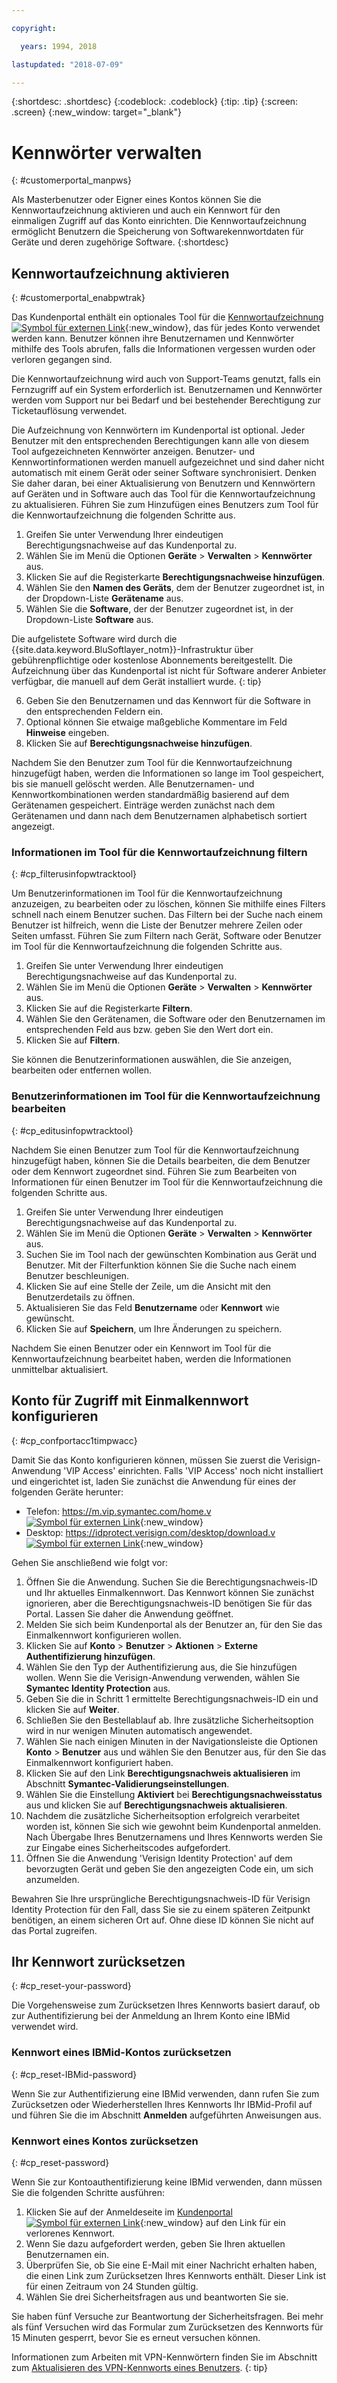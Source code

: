 ```yaml
---

copyright:

  years: 1994, 2018

lastupdated: "2018-07-09"

---
```


{:shortdesc: .shortdesc}
{:codeblock: .codeblock}
{:tip: .tip}
{:screen: .screen}
{:new_window: target="_blank"}


# Kennwörter verwalten
{: #customerportal_manpws}

Als Masterbenutzer oder Eigner eines Kontos können Sie die Kennwortaufzeichnung aktivieren und auch ein Kennwort für den einmaligen Zugriff auf das Konto einrichten. Die Kennwortaufzeichnung ermöglicht Benutzern die Speicherung von Softwarekennwortdaten für Geräte und deren zugehörige Software.
{:shortdesc}

## Kennwortaufzeichnung aktivieren
{: #customerportal_enabpwtrak}

Das Kundenportal enthält ein optionales Tool für die [Kennwortaufzeichnung ![Symbol für externen Link](../icons/launch-glyph.svg)](https://control.softlayer.com/devices/passwords){:new_window}, das für jedes Konto verwendet werden kann. Benutzer können ihre Benutzernamen und Kennwörter mithilfe des Tools abrufen, falls die Informationen vergessen wurden oder verloren gegangen sind.

Die Kennwortaufzeichnung wird auch von Support-Teams genutzt, falls ein Fernzugriff auf ein System erforderlich ist. Benutzernamen und Kennwörter werden vom Support nur bei Bedarf und bei bestehender Berechtigung zur Ticketauflösung verwendet.

Die Aufzeichnung von Kennwörtern im Kundenportal ist optional. Jeder Benutzer mit den entsprechenden Berechtigungen kann alle von diesem Tool aufgezeichneten Kennwörter anzeigen. Benutzer- und Kennwortinformationen werden manuell aufgezeichnet und sind daher nicht automatisch mit einem Gerät oder seiner Software synchronisiert. Denken Sie daher daran, bei einer Aktualisierung von Benutzern und Kennwörtern auf Geräten und in Software auch das Tool für die Kennwortaufzeichnung zu aktualisieren. Führen Sie zum Hinzufügen eines Benutzers zum Tool für die Kennwortaufzeichnung die folgenden Schritte aus.

1. Greifen Sie unter Verwendung Ihrer eindeutigen Berechtigungsnachweise auf das Kundenportal zu.
2. Wählen Sie im Menü die Optionen **Geräte** > **Verwalten** > **Kennwörter** aus.
3. Klicken Sie auf die Registerkarte **Berechtigungsnachweise hinzufügen**.
4. Wählen Sie den **Namen des Geräts**, dem der Benutzer zugeordnet ist, in der Dropdown-Liste **Gerätename** aus.
5. Wählen Sie die **Software**, der der Benutzer zugeordnet ist, in der Dropdown-Liste **Software** aus.

  Die aufgelistete Software wird durch die {{site.data.keyword.BluSoftlayer_notm}}-Infrastruktur über gebührenpflichtige oder kostenlose Abonnements bereitgestellt. Die Aufzeichnung über das Kundenportal ist nicht für Software anderer Anbieter verfügbar, die manuell auf dem Gerät installiert wurde.
  {: tip}

6. Geben Sie den Benutzernamen und das Kennwort für die Software in den entsprechenden Feldern ein.
8. Optional können Sie etwaige maßgebliche Kommentare im Feld **Hinweise** eingeben.
9. Klicken Sie auf **Berechtigungsnachweise hinzufügen**.

Nachdem Sie den Benutzer zum Tool für die Kennwortaufzeichnung hinzugefügt haben, werden die Informationen so lange im Tool gespeichert, bis sie manuell gelöscht werden. Alle Benutzernamen- und Kennwortkombinationen werden standardmäßig basierend auf dem Gerätenamen gespeichert. Einträge werden zunächst nach dem Gerätenamen und dann nach dem Benutzernamen alphabetisch sortiert angezeigt.

### Informationen im Tool für die Kennwortaufzeichnung filtern
{: #cp_filterusinfopwtracktool}

Um Benutzerinformationen im Tool für die Kennwortaufzeichnung anzuzeigen, zu bearbeiten oder zu löschen, können Sie mithilfe eines Filters schnell nach einem Benutzer suchen. Das Filtern bei der Suche nach einem Benutzer ist hilfreich, wenn die Liste der Benutzer mehrere Zeilen oder Seiten umfasst. Führen Sie zum Filtern nach Gerät, Software oder Benutzer im Tool für die Kennwortaufzeichnung die folgenden Schritte aus.

1. Greifen Sie unter Verwendung Ihrer eindeutigen Berechtigungsnachweise auf das Kundenportal zu.
2. Wählen Sie im Menü die Optionen **Geräte** > **Verwalten** > **Kennwörter** aus.
3. Klicken Sie auf die Registerkarte **Filtern**.
4. Wählen Sie den Gerätenamen, die Software oder den Benutzernamen im entsprechenden Feld aus bzw. geben Sie den Wert dort ein.
5. Klicken Sie auf **Filtern**.

Sie können die Benutzerinformationen auswählen, die Sie anzeigen, bearbeiten oder entfernen wollen.

### Benutzerinformationen im Tool für die Kennwortaufzeichnung bearbeiten
{: #cp_editusinfopwtracktool}

Nachdem Sie einen Benutzer zum Tool für die Kennwortaufzeichnung hinzugefügt haben, können Sie die Details bearbeiten, die dem Benutzer oder dem Kennwort zugeordnet sind. Führen Sie zum Bearbeiten von Informationen für einen Benutzer im Tool für die Kennwortaufzeichnung die folgenden Schritte aus.

1. Greifen Sie unter Verwendung Ihrer eindeutigen Berechtigungsnachweise auf das Kundenportal zu.
2. Wählen Sie im Menü die Optionen **Geräte** > **Verwalten** > **Kennwörter** aus.
3. Suchen Sie im Tool nach der gewünschten Kombination aus Gerät und Benutzer. Mit der Filterfunktion können Sie die Suche nach einem Benutzer beschleunigen.
4. Klicken Sie auf eine Stelle der Zeile, um die Ansicht mit den Benutzerdetails zu öffnen.
5. Aktualisieren Sie das Feld **Benutzername** oder **Kennwort** wie gewünscht.
6. Klicken Sie auf **Speichern**, um Ihre Änderungen zu speichern.

Nachdem Sie einen Benutzer oder ein Kennwort im Tool für die Kennwortaufzeichnung bearbeitet haben, werden die Informationen unmittelbar aktualisiert.

## Konto für Zugriff mit Einmalkennwort konfigurieren
{: #cp_confportacc1timpwacc}

Damit Sie das Konto konfigurieren können, müssen Sie zuerst die Verisign-Anwendung 'VIP Access' einrichten. Falls 'VIP Access' noch nicht installiert und eingerichtet ist, laden Sie zunächst die Anwendung für eines der folgenden Geräte herunter:
* Telefon: [https://m.vip.symantec.com/home.v ![Symbol für externen Link](../icons/launch-glyph.svg)](https://m.vip.symantec.com/home.v){:new_window}
* Desktop: [https://idprotect.verisign.com/desktop/download.v ![Symbol für externen Link](../icons/launch-glyph.svg)](https://idprotect.verisign.com/desktop/download.v){:new_window}

Gehen Sie anschließend wie folgt vor:
1. Öffnen Sie die Anwendung. Suchen Sie die Berechtigungsnachweis-ID und Ihr aktuelles Einmalkennwort. Das Kennwort können Sie zunächst ignorieren, aber die Berechtigungsnachweis-ID benötigen Sie für das Portal. Lassen Sie daher die Anwendung geöffnet.
2. Melden Sie sich beim Kundenportal als der Benutzer an, für den Sie das Einmalkennwort konfigurieren wollen.
3. Klicken Sie auf **Konto** > **Benutzer** > **Aktionen** > **Externe Authentifizierung hinzufügen**.
4. Wählen Sie den Typ der Authentifizierung aus, die Sie hinzufügen wollen. Wenn Sie die Verisign-Anwendung verwenden, wählen Sie **Symantec Identity Protection** aus.
5. Geben Sie die in Schritt 1 ermittelte Berechtigungsnachweis-ID ein und klicken Sie auf **Weiter**.
6. Schließen Sie den Bestellablauf ab. Ihre zusätzliche Sicherheitsoption wird in nur wenigen Minuten automatisch angewendet.
7. Wählen Sie nach einigen Minuten in der Navigationsleiste die Optionen **Konto** > **Benutzer** aus und wählen Sie den Benutzer aus, für den Sie das Einmalkennwort konfiguriert haben.
8. Klicken Sie auf den Link **Berechtigungsnachweis aktualisieren** im Abschnitt **Symantec-Validierungseinstellungen**.
9. Wählen Sie die Einstellung **Aktiviert** bei **Berechtigungsnachweisstatus** aus und klicken Sie auf **Berechtigungsnachweis aktualisieren**.
10. Nachdem die zusätzliche Sicherheitsoption erfolgreich verarbeitet worden ist, können Sie sich wie gewohnt beim Kundenportal anmelden. Nach Übergabe Ihres Benutzernamens und Ihres Kennworts werden Sie zur Eingabe eines Sicherheitscodes aufgefordert.
11. Öffnen Sie die Anwendung 'Verisign Identity Protection' auf dem bevorzugten Gerät und geben Sie den angezeigten Code ein, um sich anzumelden.

Bewahren Sie Ihre ursprüngliche Berechtigungsnachweis-ID für Verisign Identity Protection für den Fall, dass Sie sie zu einem späteren Zeitpunkt benötigen, an einem sicheren Ort auf. Ohne diese ID können Sie nicht auf das Portal zugreifen.

## Ihr Kennwort zurücksetzen
{: #cp_reset-your-password}

Die Vorgehensweise zum Zurücksetzen Ihres Kennworts basiert darauf, ob zur Authentifizierung bei der Anmeldung an Ihrem Konto eine IBMid verwendet wird.  

### Kennwort eines IBMid-Kontos zurücksetzen
{: #cp_reset-IBMid-password}

Wenn Sie zur Authentifizierung eine IBMid verwenden, dann rufen Sie zum Zurücksetzen oder Wiederherstellen Ihres Kennworts Ihr IBMid-Profil auf und führen Sie die im Abschnitt **Anmelden** aufgeführten Anweisungen aus.

### Kennwort eines Kontos zurücksetzen
{: #cp_reset-password}

Wenn Sie zur Kontoauthentifizierung keine IBMid verwenden, dann müssen Sie die folgenden Schritte ausführen:

1. Klicken Sie auf der Anmeldeseite im [Kundenportal ![Symbol für externen Link](../icons/launch-glyph.svg)](https://control.softlayer.com/){:new_window} auf den Link für ein verlorenes Kennwort.
2. Wenn Sie dazu aufgefordert werden, geben Sie Ihren aktuellen Benutzernamen ein.
3. Überprüfen Sie, ob Sie eine E-Mail mit einer Nachricht erhalten haben, die einen Link zum Zurücksetzen Ihres Kennworts enthält. Dieser Link ist für einen Zeitraum von 24 Stunden gültig.
4. Wählen Sie drei Sicherheitsfragen aus und beantworten Sie sie.

Sie haben fünf Versuche zur Beantwortung der Sicherheitsfragen. Bei mehr als fünf Versuchen wird das Formular zum Zurücksetzen des Kennworts für 15 Minuten gesperrt, bevor Sie es erneut versuchen können.

Informationen zum Arbeiten mit VPN-Kennwörtern finden Sie im Abschnitt zum [Aktualisieren des VPN-Kennworts eines Benutzers](/docs/infrastructure/iaas-vpn/update-password.html#update-a-user-s-vpn-password).
{: tip}
